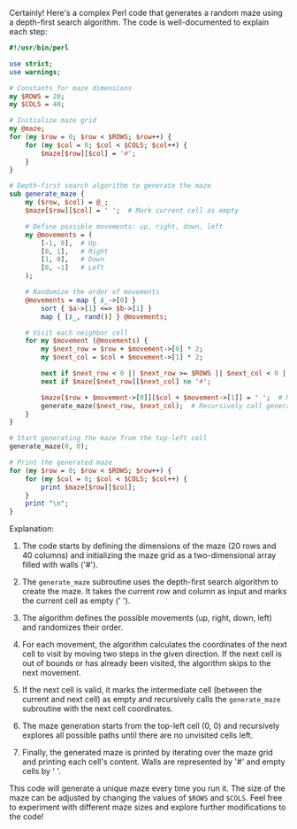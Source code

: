 Certainly! Here's a complex Perl code that generates a random maze using a depth-first search algorithm. The code is well-documented to explain each step:

```perl
#!/usr/bin/perl

use strict;
use warnings;

# Constants for maze dimensions
my $ROWS = 20;
my $COLS = 40;

# Initialize maze grid
my @maze;
for (my $row = 0; $row < $ROWS; $row++) {
    for (my $col = 0; $col < $COLS; $col++) {
        $maze[$row][$col] = '#';
    }
}

# Depth-first search algorithm to generate the maze
sub generate_maze {
    my ($row, $col) = @_;
    $maze[$row][$col] = ' ';  # Mark current cell as empty

    # Define possible movements: up, right, down, left
    my @movements = (
        [-1, 0],  # Up
        [0, 1],   # Right
        [1, 0],   # Down
        [0, -1]   # Left
    );

    # Randomize the order of movements
    @movements = map { $_->[0] }
        sort { $a->[1] <=> $b->[1] }
        map { [$_, rand()] } @movements;

    # Visit each neighbor cell
    for my $movement (@movements) {
        my $next_row = $row + $movement->[0] * 2;
        my $next_col = $col + $movement->[1] * 2;

        next if $next_row < 0 || $next_row >= $ROWS || $next_col < 0 || $next_col >= $COLS;
        next if $maze[$next_row][$next_col] ne '#';

        $maze[$row + $movement->[0]][$col + $movement->[1]] = ' ';  # Mark the cell as empty
        generate_maze($next_row, $next_col);  # Recursively call generate_maze
    }
}

# Start generating the maze from the top-left cell
generate_maze(0, 0);

# Print the generated maze
for (my $row = 0; $row < $ROWS; $row++) {
    for (my $col = 0; $col < $COLS; $col++) {
        print $maze[$row][$col];
    }
    print "\n";
}
```

Explanation:

1. The code starts by defining the dimensions of the maze (20 rows and 40 columns) and initializing the maze grid as a two-dimensional array filled with walls ('#').

2. The `generate_maze` subroutine uses the depth-first search algorithm to create the maze. It takes the current row and column as input and marks the current cell as empty (' ').

3. The algorithm defines the possible movements (up, right, down, left) and randomizes their order.

4. For each movement, the algorithm calculates the coordinates of the next cell to visit by moving two steps in the given direction. If the next cell is out of bounds or has already been visited, the algorithm skips to the next movement.

5. If the next cell is valid, it marks the intermediate cell (between the current and next cell) as empty and recursively calls the `generate_maze` subroutine with the next cell coordinates.

6. The maze generation starts from the top-left cell (0, 0) and recursively explores all possible paths until there are no unvisited cells left.

7. Finally, the generated maze is printed by iterating over the maze grid and printing each cell's content. Walls are represented by '#' and empty cells by ' '.

This code will generate a unique maze every time you run it. The size of the maze can be adjusted by changing the values of `$ROWS` and `$COLS`. Feel free to experiment with different maze sizes and explore further modifications to the code!